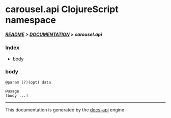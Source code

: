 
# carousel.api ClojureScript namespace

##### [README](../../../README.md) > [DOCUMENTATION](../../COVER.md) > carousel.api

### Index

- [body](#body)

### body

```
@param (?)(opt) data
```

```
@usage
[body ...]
```

---

This documentation is generated by the [docs-api](https://github.com/bithandshake/docs-api) engine

